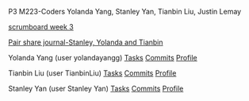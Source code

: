 P3 M223-Coders Yolanda Yang, Stanley Yan, Tianbin Liu, Justin Lemay

[scrumboard week 3](https://github.com/yolandayangg/flask_portfolio/projects/1)

[Pair share journal-Stanley, Yolanda and Tianbin](https://docs.google.com/document/d/1VqkTr3uP8m7yMC01Ngiqay7hRKexQC2j_Ss2TpSUAMQ/edit?usp=sharing) 

Yolanda Yang (user yolandayangg) [Tasks](https://github.com/yolandayangg/flask_portfolio/issues) [Commits](https://github.com/yolandayangg/flask_portfolio/commits?author=yolandayangg) [Profile](https://github.com/yolandayangg)

Tianbin Liu (user TianbinLiu) [Tasks](https://github.com/TianbinLiu/flask_portfolio/issues) [Commits](https://github.com/yolandayangg/flask_portfolio/commits?author=TianbinLiu) [Profile](https://github.com/TianbinLiu)

Stanley Yan (user Stanley Yan) [Tasks](https://github.com/yolandayangg/flask_portfolio/issues?q=is%3Aclosed) [Commits](https://github.com/yolandayangg/flask_portfolio/commits/main) [Profile](https://github.com/Stanleyy03840)
